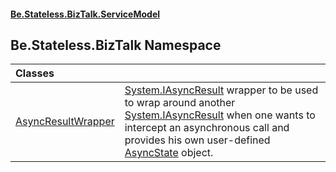 #### [Be.Stateless.BizTalk.ServiceModel](README.md 'README')

## Be.Stateless.BizTalk Namespace

| Classes | |
| :--- | :--- |
| [AsyncResultWrapper](AsyncResultWrapper.md 'Be.Stateless.BizTalk.AsyncResultWrapper') | [System.IAsyncResult](https://docs.microsoft.com/en-us/dotnet/api/System.IAsyncResult 'System.IAsyncResult') wrapper to be used to wrap around another [System.IAsyncResult](https://docs.microsoft.com/en-us/dotnet/api/System.IAsyncResult 'System.IAsyncResult') when one wants to             intercept an asynchronous call and provides his own user-defined [AsyncState](AsyncResultWrapper.AsyncState.md 'Be.Stateless.BizTalk.AsyncResultWrapper.AsyncState') object. |
